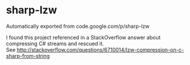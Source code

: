 # sharp-lzw
Automatically exported from code.google.com/p/sharp-lzw

I found this project referenced in a StackOverflow answer about compressing C# streams and rescued it.  
See http://stackoverflow.com/questions/6710014/lzw-compression-on-c-sharp-from-string
